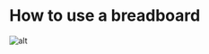 # How to use a breadboard 

![alt](https://cdn.sparkfun.com/assets/3/d/f/a/9/518c0b34ce395fea62000002.jpg)